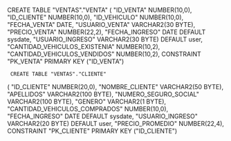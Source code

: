 CREATE TABLE "VENTAS"."VENTA" 
   (	"ID_VENTA" NUMBER(10,0), 
	"ID_CLIENTE" NUMBER(10,0), 
	"ID_VEHICULO" NUMBER(10,0), 
	"FECHA_VENTA" DATE, 
	"USUARIO_VENTA" VARCHAR2(30 BYTE), 
	"PRECIO_VENTA" NUMBER(22,2), 
	"FECHA_INGRESO" DATE DEFAULT sysdate, 
	"USUARIO_INGRESO" VARCHAR2(30 BYTE) DEFAULT user, 
	"CANTIDAD_VEHICULOS_EXISTENIA" NUMBER(10,2), 
	"CANTIDAD_VEHICULOS_VENDIDOS" NUMBER(10,2), 
	 CONSTRAINT "PK_VENTA" PRIMARY KEY ("ID_VENTA")
   
   
   
   
   
     CREATE TABLE "VENTAS"."CLIENTE" 
   (	"ID_CLIENTE" NUMBER(20,0), 
	"NOMBRE_CLIENTE" VARCHAR2(50 BYTE), 
	"APELLIDOS" VARCHAR2(100 BYTE), 
	"NUMERO_SEGURO_SOCIAL" VARCHAR2(100 BYTE), 
	"GENERO" VARCHAR2(1 BYTE), 
	"CANTIDAD_VEHICULOS_COMPRADOS" NUMBER(10,0), 
	"FECHA_INGRESO" DATE DEFAULT sysdate, 
	"USUARIO_INGRESO" VARCHAR2(20 BYTE) DEFAULT user, 
	"PRECIO_PROMEDIO" NUMBER(22,4), 
	 CONSTRAINT "PK_CLIENTE" PRIMARY KEY ("ID_CLIENTE")
